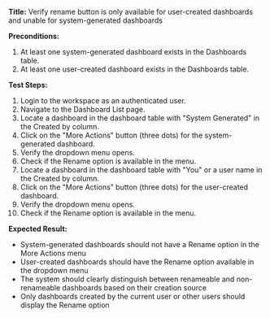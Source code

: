 **Title:** Verify rename button is only available for user-created dashboards and unable for system-generated dashboards

**Preconditions:**
  1. At least one system-generated dashboard exists in the Dashboards table.
  2. At least one user-created dashboard exists in the Dashboards table.

**Test Steps:**
  1. Login to the workspace as an authenticated user.
  2. Navigate to the Dashboard List page.
  3. Locate a dashboard in the dashboard table with "System Generated" in the Created by column.
  4. Click on the "More Actions" button (three dots) for the system-generated dashboard.
  5. Verify the dropdown menu opens.
  6. Check if the Rename option is available in the menu.
  7. Locate a dashboard in the dashboard table with "You" or a user name in the Created by column.
  8. Click on the "More Actions" button (three dots) for the user-created dashboard.
  9. Verify the dropdown menu opens.
  10. Check if the Rename option is available in the menu.

**Expected Result:**
* System-generated dashboards should not have a Rename option in the More Actions menu
* User-created dashboards should have the Rename option available in the dropdown menu
* The system should clearly distinguish between renameable and non-renameable dashboards based on their creation source
* Only dashboards created by the current user or other users should display the Rename option
